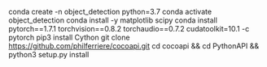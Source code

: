conda create -n object_detection python=3.7
conda activate object_detection
conda install -y matplotlib scipy
conda install pytorch==1.7.1 torchvision==0.8.2 torchaudio==0.7.2 cudatoolkit=10.1 -c pytorch
pip3 install Cython
git clone https://github.com/philferriere/cocoapi.git
cd cocoapi && cd PythonAPI && python3 setup.py install
